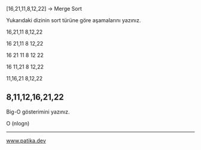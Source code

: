 [16,21,11,8,12,22] -> Merge Sort

Yukarıdaki dizinin sort türüne göre aşamalarını yazınız.

16,21,11      8,12,22

16  21,11     8  12,22

16  21  11    8  12  22

16  11,21     8  12,22

11,16,21      8,12,22

8,11,12,16,21,22
-----------------------------------------------
Big-O gösterimini yazınız.

O (nlogn)

----------------------------------------------
www.patika.dev